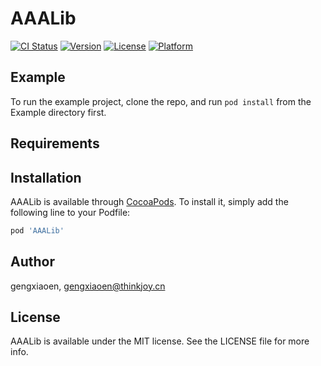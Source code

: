 # AAALib

[![CI Status](http://img.shields.io/travis/gengxiaoen/AAALib.svg?style=flat)](https://travis-ci.org/gengxiaoen/AAALib)
[![Version](https://img.shields.io/cocoapods/v/AAALib.svg?style=flat)](http://cocoapods.org/pods/AAALib)
[![License](https://img.shields.io/cocoapods/l/AAALib.svg?style=flat)](http://cocoapods.org/pods/AAALib)
[![Platform](https://img.shields.io/cocoapods/p/AAALib.svg?style=flat)](http://cocoapods.org/pods/AAALib)

## Example

To run the example project, clone the repo, and run `pod install` from the Example directory first.

## Requirements

## Installation

AAALib is available through [CocoaPods](http://cocoapods.org). To install
it, simply add the following line to your Podfile:

```ruby
pod 'AAALib'
```

## Author

gengxiaoen, gengxiaoen@thinkjoy.cn

## License

AAALib is available under the MIT license. See the LICENSE file for more info.
